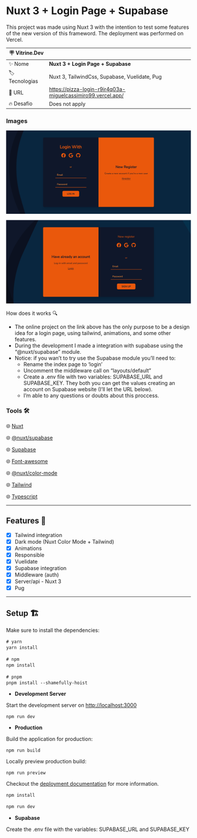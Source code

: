 # Nuxt 3 + Login Page + Supabase

This project was made using Nuxt 3 with the intention to test some features of the new version of this frameword. The deployment was performed on Vercel.


| :placard: Vitrine.Dev |     |
| -------------  | --- |
| :sparkles: Nome        | **Nuxt 3 + Login Page + Supabase**
| :label: Tecnologias | Nuxt 3, TailwindCss, Supabase, Vuelidate, Pug
| :rocket: URL         | https://pizza-login-r9ir4q03a-miguelcassimiro99.vercel.app/
| :fire: Desafio     | Does not apply


### Images
<!-- Inserir imagem com a #vitrinedev ao final do link -->
![](https://raw.githubusercontent.com/miguelCassimiro99/pizza-login/master/public/pizza-login-login.PNG#vitrinedev)

<img src="/public/pizza-login-register.PNG" alt="Register Form"/>

How does it works 🔍

- The online project on the link above has the only purpose to be a design idea for a login page, using tailwind, animations, and some other features.
- During the development I made a integration with supabase using the “@nuxt/supabase” module.
- Notice: if you wan’t to try use the Supabase module you’ll need to:
    - Rename the index page to ‘login’
    - Uncomment the middleware call on “layouts/default”
    - Create a .env file with two variables:  SUPABASE_URL and SUPABASE_KEY. They both you can get the values creating an account on Supabase website (I’ll let the URL below).
    - I’m able to any questions or doubts about this proccess.

### Tools 🛠️

🌐 [Nuxt](https://v3.nuxtjs.org/)

🌐 [@nuxt/supabase](https://supabase.nuxtjs.org/)

🌐 [Supabase](https://supabase.com/)

🌐 [Font-awesome](https://fontawesome.com/)

🌐 [@nuxt/color-mode](https://color-mode.nuxtjs.org/)

🌐 [Tailwind](https://tailwindcss.com/)

🌐 [Typescript](https://www.typescriptlang.org/)

---

## Features 📜

- [x]  Tailwind integration
- [x]  Dark mode (Nuxt Color Mode + Tailwind)
- [x]  Animations
- [x]  Responsible
- [x]  Vuelidate
- [x]  Supabase integration
- [x]  Middleware (auth)
- [x]  Server/api - Nuxt 3
- [x]  Pug

---

## Setup 🏗️

Make sure to install the dependencies:

```
# yarn
yarn install

# npm
npm install

# pnpm
pnpm install --shamefully-hoist

```

- **Development Server**

Start the development server on [http://localhost:3000](http://localhost:3000/)

```
npm run dev

```

- **Production**

Build the application for production:

```
npm run build

```

Locally preview production build:

```
npm run preview

```

Checkout the [deployment documentation](https://v3.nuxtjs.org/guide/deploy/presets) for more information.

```bash
npm install
```

```bash
npm run dev
```

- ************Supabase************

Create the .env file with the variables: SUPABASE_URL and SUPABASE_KEY
